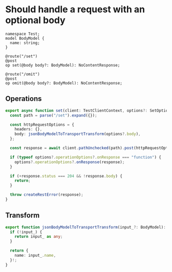 # Should handle a request with an optional body

```tsp
namespace Test;
model BodyModel {
  name: string;
}

@route("/set")
@post
op set(@body body?: BodyModel): NoContentResponse;

@route("/omit")
@post
op omit(@body body?: BodyModel): NoContentResponse;
```

## Operations

```ts src/api/testClientOperations.ts function set
export async function set(client: TestClientContext, options?: SetOptions): Promise<void> {
  const path = parse("/set").expand({});

  const httpRequestOptions = {
    headers: {},
    body: jsonBodyModelToTransportTransform(options?.body),
  };

  const response = await client.pathUnchecked(path).post(httpRequestOptions);

  if (typeof options?.operationOptions?.onResponse === "function") {
    options?.operationOptions?.onResponse(response);
  }

  if (+response.status === 204 && !response.body) {
    return;
  }

  throw createRestError(response);
}
```

## Transform

```ts src/models/serializers.ts function jsonBodyModelToTransportTransform
export function jsonBodyModelToTransportTransform(input_?: BodyModel): any {
  if (!input_) {
    return input_ as any;
  }

  return {
    name: input_.name,
  }!;
}
```
